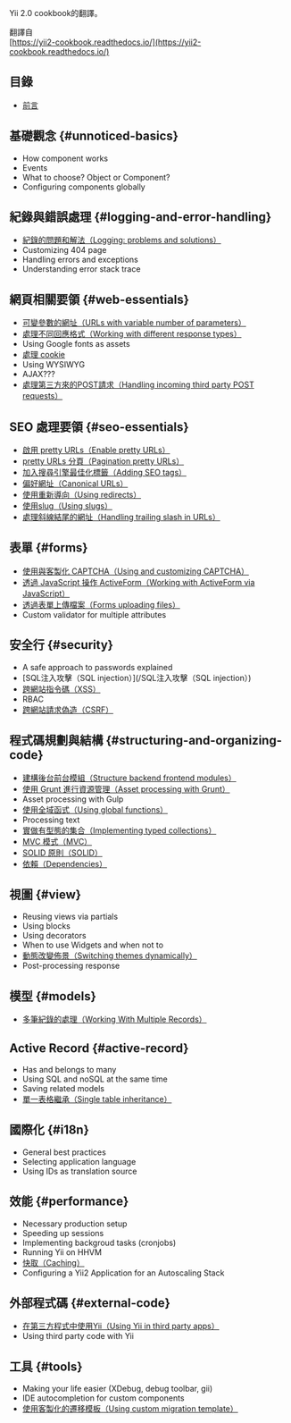 Yii 2.0 cookbook的翻譯。

翻譯自  
[https://yii2-cookbook.readthedocs.io/](https://yii2-cookbook.readthedocs.io/)

## 目錄

* [前言](/preface.md)

## 基礎觀念 {#unnoticed-basics}

* How component works
* Events
* What to choose? Object or Component?
* Configuring components globally

## 紀錄與錯誤處理 {#logging-and-error-handling}

* [紀錄的問題和解法（Logging: problems and solutions）](/logging-problems-and-solutions.md)
* Customizing 404 page
* Handling errors and exceptions
* Understanding error stack trace

## 網頁相關要領 {#web-essentials}

* [可變參數的網址（URLs with variable number of parameters）](/urls-variable-number-of-parameters.md)
* [處理不同回應格式（Working with different response types）](/response-formats.md)
* Using Google fonts as assets
* [處理 cookie](/cookies.md)
* Using WYSIWYG
* AJAX???
* [處理第三方來的POST請求（Handling incoming third party POST requests）](/incoming-post.md)

## SEO 處理要領 {#seo-essentials}

* [啟用 pretty URLs（Enable pretty URLs）](/enable-pretty-urls.md)
* [pretty URLs 分頁（Pagination pretty URLs）](/pagination-pretty-urls.md)
* [加入搜尋引擎最佳化標籤（Adding SEO tags）](/adding-seo-tags.md)
* [偏好網址（Canonical URLs）](/canonical-urls.md)
* [使用重新導向（Using redirects）](/using-redirects.md)
* [使用slug（Using slugs）](/using-slugs.md)
* [處理斜線結尾的網址（Handling trailing slash in URLs）](/handling-trailing-slash-in-urls.md)

## 表單 {#forms}

* [使用與客製化 CAPTCHA（Using and customizing CAPTCHA）](/forms-captcha.md)
* [透過 JavaScript 操作 ActiveForm（Working with ActiveForm via JavaScript）](/forms-activeform-js.md)
* [透過表單上傳檔案（Forms uploading files）](/forms-uploading-files.md)
* Custom validator for multiple attributes

## 安全行 {#security}

* A safe approach to passwords explained
* [SQL注入攻擊（SQL injection）](/SQL注入攻擊（SQL injection）)
* [跨網站指令碼（XSS）](/xss.md)
* RBAC
* [跨網站請求偽造（CSRF）](/csrf.md)

## 程式碼規劃與結構 {#structuring-and-organizing-code}

* [建構後台前台模組（Structure backend frontend modules）](/structure-backend-frontend-modules.md)
* [使用 Grunt 進行資源管理（Asset processing with Grunt）](/structure-asset-processing-with-grunt.md)
* Asset processing with Gulp
* [使用全域函式（Using global functions）](/structure-global-functions.md)
* Processing text
* [實做有型態的集合（Implementing typed collections）](/structure-collections.md)
* [MVC 模式（MVC）](/mvc.md)
* [SOLID 原則（SOLID）](/solid.md)
* [依賴（Dependencies）](/dependencies.md)

## 視圖 {#view}

* Reusing views via partials
* Using blocks
* Using decorators
* When to use Widgets and when not to
* [動態改變佈景（Switching themes dynamically）](/switching-themes.md)
* Post-processing response

## 模型 {#models}

* [多筆紀錄的處理（Working With Multiple Records）](/working-with-multiple-records.md)

## Active Record {#active-record}

* Has and belongs to many
* Using SQL and noSQL at the same time
* Saving related models
* [單一表格繼承（Single table inheritance）](/ar-single-table-inheritance.md)

## 國際化 {#i18n}

* General best practices
* Selecting application language
* Using IDs as translation source

## 效能 {#performance}

* Necessary production setup
* Speeding up sessions
* Implementing backgroud tasks \(cronjobs\)
* Running Yii on HHVM
* [快取（Caching）](/caching.md)
* Configuring a Yii2 Application for an Autoscaling Stack

## 外部程式碼 {#external-code}

* [在第三方程式中使用Yii（Using Yii in third party apps）](/using-yii-in-third-party-apps.md)
* Using third party code with Yii

## 工具 {#tools}

* Making your life easier \(XDebug, debug toolbar, gii\)
* IDE autocompletion for custom components
* [使用客製化的遷移模板（Using custom migration template）](/using-custom-migration-template.md)



